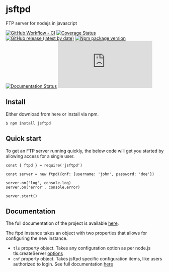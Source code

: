 # jsftpd
FTP server for nodejs in javascript

[![GitHub Workflow - CI](https://github.com/mailsvb/jsftpd/workflows/test/badge.svg)](https://github.com/mailsvb/jsftpd/actions?workflow=test)
[![Coverage Status](https://coveralls.io/repos/github/mailsvb/jsftpd/badge.svg)](https://coveralls.io/github/mailsvb/jsftpd?branch=main)
[![GitHub release (latest by date)](https://img.shields.io/github/v/release/mailsvb/jsftpd)](https://github.com/mailsvb/jsftpd/releases/latest)
[![Npm package version](https://badgen.net/npm/v/jsftpd)](https://npmjs.com/package/jsftpd)
[![Documentation Status](https://readthedocs.org/projects/jsftpd/badge/?version=latest)](https://jsftpd.readthedocs.io/en/latest/?badge=latest)
[![GitHub license](https://badgen.net/github/license/Naereen/Strapdown.js)](https://github.com/mailsvb/jsftpd/blob/master/LICENSE)

## Install

Either download from here or install via npm.

```
$ npm install jsftpd
```

## Quick start

To get an FTP server running quickly, the below code will get you started by allowing access for a single user.

```
const { ftpd } = require('jsftpd')

const server = new ftpd({cnf: {username: 'john', password: 'doe'})

server.on('log', console.log)
server.on('error', console.error)

server.start()
```

## Documentation

The full documentation of the project is available [here](https://jsftpd.readthedocs.io/en/latest/).

The ftpd instance takes an object with two properties that allows for configuring the new instance.
- `tls` property object. Takes any configuration option as per node.js tls.createServer [options](https://nodejs.org/api/tls.html#tlscreateserveroptions-secureconnectionlistener)
- `cnf` property object. Takes jsftpd specific configuration items, like users authorized to login. See full documentation [here](https://jsftpd.readthedocs.io/en/latest/)
